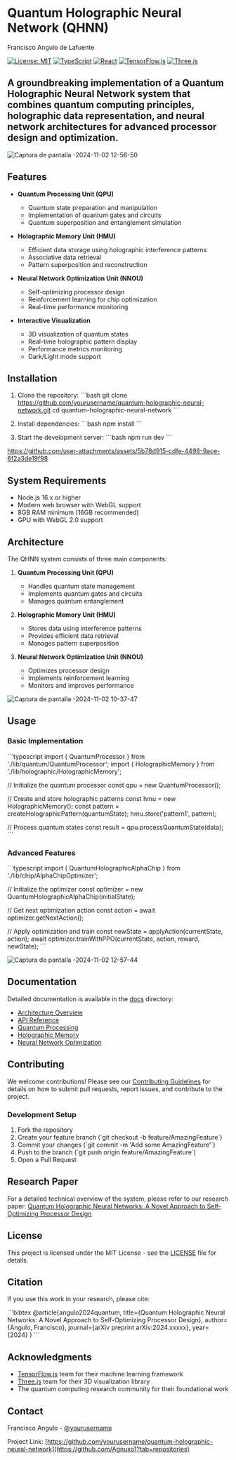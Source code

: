 # Quantum Holographic Neural Network (QHNN)

Francisco Angulo de Lafuente

[![License: MIT](https://img.shields.io/badge/License-MIT-yellow.svg)](https://opensource.org/licenses/MIT)
[![TypeScript](https://img.shields.io/badge/TypeScript-4.9.5-blue.svg)](https://www.typescriptlang.org/)
[![React](https://img.shields.io/badge/React-18.2.0-blue.svg)](https://reactjs.org/)
[![TensorFlow.js](https://img.shields.io/badge/TensorFlow.js-4.17.0-orange.svg)](https://www.tensorflow.org/js)
[![Three.js](https://img.shields.io/badge/Three.js-0.161.0-green.svg)](https://threejs.org/)

## A groundbreaking implementation of a Quantum Holographic Neural Network system that combines quantum computing principles, holographic data representation, and neural network architectures for advanced processor design and optimization.

![Captura de pantalla -2024-11-02 12-56-50](https://github.com/user-attachments/assets/7d1ee136-4d5e-4197-a6f2-adfd4ec431ac)


## Features

- **Quantum Processing Unit (QPU)**
  - Quantum state preparation and manipulation
  - Implementation of quantum gates and circuits
  - Quantum superposition and entanglement simulation

- **Holographic Memory Unit (HMU)**
  - Efficient data storage using holographic interference patterns
  - Associative data retrieval
  - Pattern superposition and reconstruction

- **Neural Network Optimization Unit (NNOU)**
  - Self-optimizing processor design
  - Reinforcement learning for chip optimization
  - Real-time performance monitoring

- **Interactive Visualization**
  - 3D visualization of quantum states
  - Real-time holographic pattern display
  - Performance metrics monitoring
  - Dark/Light mode support

## Installation

1. Clone the repository:
\`\`\`bash
git clone https://github.com/yourusername/quantum-holographic-neural-network.git
cd quantum-holographic-neural-network
\`\`\`

2. Install dependencies:
\`\`\`bash
npm install
\`\`\`

3. Start the development server:
\`\`\`bash
npm run dev
\`\`\`




https://github.com/user-attachments/assets/5b78d915-cdfe-4498-9ace-6f2a3de19f98



## System Requirements

- Node.js 16.x or higher
- Modern web browser with WebGL support
- 8GB RAM minimum (16GB recommended)
- GPU with WebGL 2.0 support

## Architecture

The QHNN system consists of three main components:

1. **Quantum Processing Unit (QPU)**
   - Handles quantum state management
   - Implements quantum gates and circuits
   - Manages quantum entanglement

2. **Holographic Memory Unit (HMU)**
   - Stores data using interference patterns
   - Provides efficient data retrieval
   - Manages pattern superposition

3. **Neural Network Optimization Unit (NNOU)**
   - Optimizes processor design
   - Implements reinforcement learning
   - Monitors and improves performance
  

![Captura de pantalla -2024-11-02 10-37-47](https://github.com/user-attachments/assets/e0ec287a-d96f-47b5-a0ae-966d66e4fca1)


## Usage

### Basic Implementation

\`\`\`typescript
import { QuantumProcessor } from './lib/quantum/QuantumProcessor';
import { HolographicMemory } from './lib/holographic/HolographicMemory';

// Initialize the quantum processor
const qpu = new QuantumProcessor();

// Create and store holographic patterns
const hmu = new HolographicMemory();
const pattern = createHolographicPattern(quantumState);
hmu.store('pattern1', pattern);

// Process quantum states
const result = qpu.processQuantumState(data);
\`\`\`

### Advanced Features

\`\`\`typescript
import { QuantumHolographicAlphaChip } from './lib/chip/AlphaChipOptimizer';

// Initialize the optimizer
const optimizer = new QuantumHolographicAlphaChip(initialState);

// Get next optimization action
const action = await optimizer.getNextAction();

// Apply optimization and train
const newState = applyAction(currentState, action);
await optimizer.trainWithPPO(currentState, action, reward, newState);
\`\`\`


![Captura de pantalla -2024-11-02 12-57-44](https://github.com/user-attachments/assets/32a148f2-1085-4b07-890d-15b0f2bd32dc)


## Documentation

Detailed documentation is available in the [docs](./docs) directory:

- [Architecture Overview](./docs/architecture.md)
- [API Reference](./docs/api.md)
- [Quantum Processing](./docs/quantum.md)
- [Holographic Memory](./docs/holographic.md)
- [Neural Network Optimization](./docs/optimization.md)

## Contributing

We welcome contributions! Please see our [Contributing Guidelines](CONTRIBUTING.md) for details on how to submit pull requests, report issues, and contribute to the project.

### Development Setup

1. Fork the repository
2. Create your feature branch (\`git checkout -b feature/AmazingFeature\`)
3. Commit your changes (\`git commit -m 'Add some AmazingFeature'\`)
4. Push to the branch (\`git push origin feature/AmazingFeature\`)
5. Open a Pull Request

## Research Paper

For a detailed technical overview of the system, please refer to our research paper:
[Quantum Holographic Neural Networks: A Novel Approach to Self-Optimizing Processor Design](https://www.researchgate.net/publication/385490689_Title_AlphaChip_Integration_in_Quantum_Holographic_Neural_Networks_A_Revolutionary_Approach_to_Self-Optimizing_Processor_Design)

## License

This project is licensed under the MIT License - see the [LICENSE](LICENSE) file for details.

## Citation

If you use this work in your research, please cite:

\`\`\`bibtex
@article{angulo2024quantum,
  title={Quantum Holographic Neural Networks: A Novel Approach to Self-Optimizing Processor Design},
  author={Angulo, Francisco},
  journal={arXiv preprint arXiv:2024.xxxxx},
  year={2024}
}
\`\`\`

## Acknowledgments

- [TensorFlow.js](https://www.tensorflow.org/js) team for their machine learning framework
- [Three.js](https://threejs.org/) team for their 3D visualization library
- The quantum computing research community for their foundational work

## Contact

Francisco Angulo - [@yourusername](https://x.com/Francisco_Ecofa)

Project Link: [https://github.com/yourusername/quantum-holographic-neural-network](https://github.com/Agnuxo1?tab=repositories)
